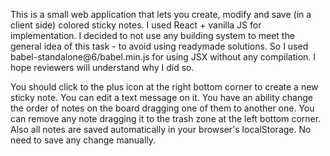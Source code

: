 This is a small web application that lets you create, modify and save (in a client side) colored sticky notes.
I used React + vanilla JS for implementation. I decided to not use any building system to meet the general idea of this task - to avoid using readymade solutions. So I used babel-standalone@6/babel.min.js for using JSX without any compilation. I hope reviewers will understand why I did so.

You should click to the plus icon at the right bottom corner to create a new sticky note. You can edit a text message on it. You have an ability change the order of notes on the board dragging one of them to another one. You can remove any note dragging it to the trash zone at the left bottom corner. Also all notes are saved automatically in your browser's localStorage. No need to save any change manually.